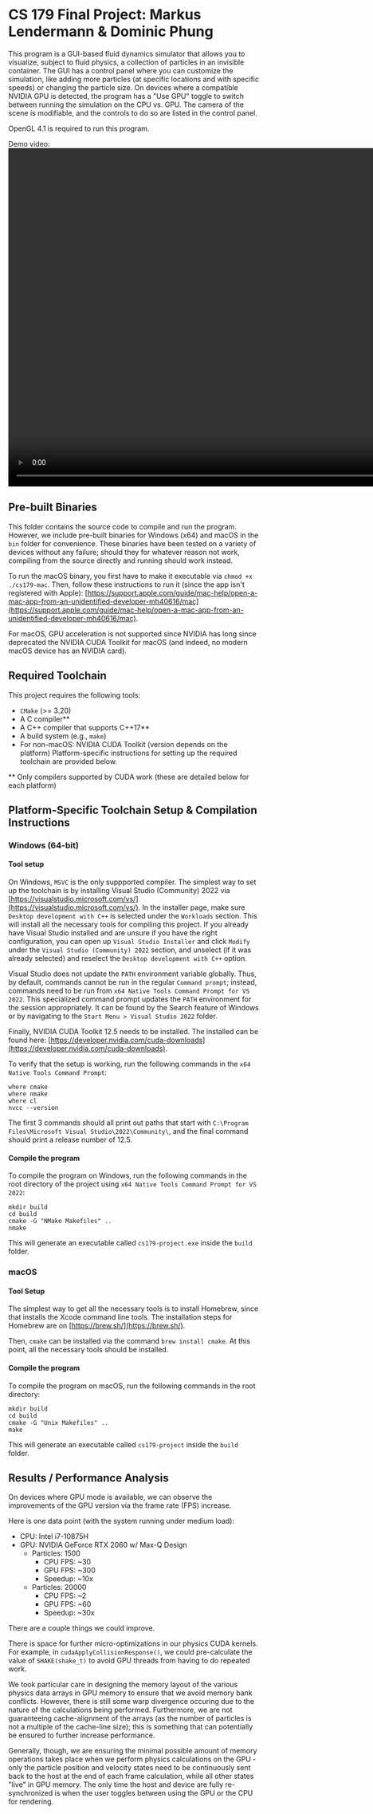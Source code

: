 # CS 179 Final Project: Markus Lendermann & Dominic Phung

This program is a GUI-based fluid dynamics simulator that allows you to visualize, subject to fluid physics, a collection of particles in an invisible container. The GUI has a control panel where you can customize the simulation, like adding more particles (at specific locations and with specific speeds) or changing the particle size. On devices where a compatible NVIDIA GPU is detected, the program has a "Use GPU" toggle to switch between running the simulation on the CPU vs. GPU. The camera of the scene is modifiable, and the controls to do so are listed in the control panel.

OpenGL 4.1 is required to run this program. 

Demo video:
<video src="assets/cs179-demo.mp4" width="1000" height="679" controls></video>

## Pre-built Binaries

This folder contains the source code to compile and run the program. However, we include pre-built binaries for Windows (x64) and macOS in the `bin` folder for convenience. These binaries have been tested on a variety of devices without any failure; should they for whatever reason not work, compiling from the source directly and running should work instead.

To run the macOS binary, you first have to make it executable via `chmod +x ./cs179-mac`. Then, follow these instructions to run it (since the app isn't registered with Apple): [https://support.apple.com/guide/mac-help/open-a-mac-app-from-an-unidentified-developer-mh40616/mac](https://support.apple.com/guide/mac-help/open-a-mac-app-from-an-unidentified-developer-mh40616/mac). 

For macOS, GPU acceleration is not supported since NVIDIA has long since deprecated the NVIDIA CUDA Toolkit for macOS (and indeed, no modern macOS device has an NVIDIA card).

## Required Toolchain

This project requires the following tools:

- `CMake` (>= 3.20)
- A C compiler**
- A C++ compiler that supports C++17**
- A build system (e.g., `make`)
- For non-macOS: NVIDIA CUDA Toolkit (version depends on the platform)
Platform-specific instructions for setting up the required toolchain are provided below. 

** Only compilers supported by CUDA work (these are detailed below for each platform)

## Platform-Specific Toolchain Setup & Compilation Instructions

### Windows (64-bit)

#### Tool setup

On Windows, `MSVC` is the only suppported compiler. The simplest way to set up the toolchain is by installing Visual Studio (Community) 2022 via [https://visualstudio.microsoft.com/vs/](https://visualstudio.microsoft.com/vs/). In the installer page, make sure `Desktop development with C++` is selected under the `Workloads` section. This will install all the necessary tools for compiling this project. If you already have Visual Studio installed and are unsure if you have the right configuration, you can open up `Visual Studio Installer` and click `Modify` under the `Visual Studio (Community) 2022` section, and unselect (if it was already selected) and reselect the `Desktop development with C++` option.

Visual Studio does not update the `PATH` environment variable globally. Thus, by default, commands cannot be run in the regular `Command prompt`; instead, commands need to be run from `x64 Native Tools Command Prompt for VS 2022`. This specialized command prompt updates the `PATH` environment for the session appropriately. It can be found by the Search feature of Windows or by navigating to the `Start Menu > Visual Studio 2022` folder.

Finally, NVIDIA CUDA Toolkit 12.5 needs to be installed. The installed can be found here: [https://developer.nvidia.com/cuda-downloads](https://developer.nvidia.com/cuda-downloads).

To verify that the setup is working, run the following commands in the `x64 Native Tools Command Prompt`:

```
where cmake
where nmake
where cl
nvcc --version
```

The first 3 commands should all print out paths that start with `C:\Program Files\Microsoft Visual Studio\2022\Community\`, and the final command should print a release number of 12.5.

#### Compile the program
To compile the program on Windows, run the following commands in the root directory of the project using `x64 Native Tools Command Prompt for VS 2022`:

```
mkdir build
cd build
cmake -G "NMake Makefiles" ..
nmake
```

This will generate an executable called `cs179-project.exe` inside the `build` folder.


### macOS

#### Tool Setup

The simplest way to get all the necessary tools is to install Homebrew, since that installs the Xcode command line tools. The installation steps for Homebrew are on [https://brew.sh/](https://brew.sh/).

Then, `cmake` can be installed via the command `brew install cmake`. At this point, all the necessary tools should be installed.

#### Compile the program

To compile the program on macOS, run the following commands in the root directory:

```
mkdir build
cd build
cmake -G "Unix Makefiles" ..
make
```

This will generate an executable called `cs179-project` inside the `build` folder.

## Results / Performance Analysis

On devices where GPU mode is available, we can observe the improvements of the GPU version via the frame rate (FPS) increase. 

Here is one data point (with the system running under medium load):
- CPU: Intel i7-10875H
- GPU: NVIDIA GeForce RTX 2060 w/ Max-Q Design
    - Particles: 1500
        - CPU FPS: ~30
        - GPU FPS: ~300
        - Speedup: ~10x
    - Particles: 20000
        - CPU FPS: ~2
        - GPU FPS: ~60
        - Speedup: ~30x

There are a couple things we could improve.

There is space for further micro-optimizations in our physics CUDA kernels. For example, in
`cudaApplyCollisionResponse()`, we could pre-calculate the value of `SHAKE(shake_t)` to avoid GPU
threads from having to do repeated work.

We took particular care in designing the memory layout of the various physics data arrays in GPU memory to ensure that we avoid memory bank conflicts. However, there is still some warp divergence occuring due to the nature of the calculations being performed. Furthermore, we are not guaranteeing cache-alignment of the arrays (as the number of particles is not a multiple of the cache-line size); this is something that can potentially be ensured to further increase performance.

Generally, though, we are ensuring the minimal possible amount of memory operations takes place when we perform physics calculations on the GPU - only the particle position and velocity states need to be continuously sent back to the host at the end of each frame calculation, while all other states "live" in GPU memory. The only time the host and device are fully re-synchronized is when the user toggles between using the GPU or the CPU for rendering.